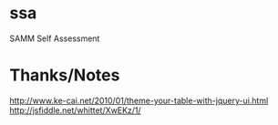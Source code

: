 ssa
===

SAMM Self Assessment

Thanks/Notes
============

http://www.ke-cai.net/2010/01/theme-your-table-with-jquery-ui.html
http://jsfiddle.net/whittet/XwEKz/1/